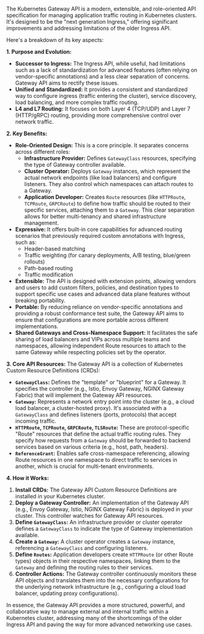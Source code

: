 The Kubernetes Gateway API is a modern, extensible, and role-oriented API specification for managing application traffic routing in Kubernetes clusters. It's designed to be the "next generation Ingress," offering significant improvements and addressing limitations of the older Ingress API.

Here's a breakdown of its key aspects:

**1. Purpose and Evolution:**
* **Successor to Ingress:** The Ingress API, while useful, had limitations such as a lack of standardization for advanced features (often relying on vendor-specific annotations) and a less clear separation of concerns. Gateway API aims to rectify these issues.
* **Unified and Standardized:** It provides a consistent and standardized way to configure ingress (traffic entering the cluster), service discovery, load balancing, and more complex traffic routing.
* **L4 and L7 Routing:** It focuses on both Layer 4 (TCP/UDP) and Layer 7 (HTTP/gRPC) routing, providing more comprehensive control over network traffic.

**2. Key Benefits:**
* **Role-Oriented Design:** This is a core principle. It separates concerns across different roles:
    * **Infrastructure Provider:** Defines `GatewayClass` resources, specifying the type of Gateway controller available.
    * **Cluster Operator:** Deploys `Gateway` instances, which represent the actual network endpoints (like load balancers) and configure listeners. They also control which namespaces can attach routes to a Gateway.
    * **Application Developer:** Creates `Route` resources (like `HTTPRoute`, `TCPRoute`, `GRPCRoute`) to define how traffic should be routed to their specific services, attaching them to a `Gateway`. This clear separation allows for better multi-tenancy and shared infrastructure management.
* **Expressive:** It offers built-in core capabilities for advanced routing scenarios that previously required custom annotations with Ingress, such as:
    * Header-based matching
    * Traffic weighting (for canary deployments, A/B testing, blue/green rollouts)
    * Path-based routing
    * Traffic modification
* **Extensible:** The API is designed with extension points, allowing vendors and users to add custom filters, policies, and destination types to support specific use cases and advanced data plane features without breaking portability.
* **Portable:** By reducing reliance on vendor-specific annotations and providing a robust conformance test suite, the Gateway API aims to ensure that configurations are more portable across different implementations.
* **Shared Gateways and Cross-Namespace Support:** It facilitates the safe sharing of load balancers and VIPs across multiple teams and namespaces, allowing independent Route resources to attach to the same Gateway while respecting policies set by the operator.

**3. Core API Resources:**
The Gateway API is a collection of Kubernetes Custom Resource Definitions (CRDs):
* **`GatewayClass`:** Defines the "template" or "blueprint" for a Gateway. It specifies the controller (e.g., Istio, Envoy Gateway, NGINX Gateway Fabric) that will implement the Gateway API resources.
* **`Gateway`:** Represents a network entry point into the cluster (e.g., a cloud load balancer, a cluster-hosted proxy). It's associated with a `GatewayClass` and defines listeners (ports, protocols) that accept incoming traffic.
* **`HTTPRoute`, `TCPRoute`, `GRPCRoute`, `TLSRoute`:** These are protocol-specific "Route" resources that define the actual traffic routing rules. They specify how requests from a `Gateway` should be forwarded to backend services based on various criteria (e.g., host, path, headers).
* **`ReferenceGrant`:** Enables safe cross-namespace referencing, allowing Route resources in one namespace to direct traffic to services in another, which is crucial for multi-tenant environments.

**4. How it Works:**
1.  **Install CRDs:** The Gateway API Custom Resource Definitions are installed in your Kubernetes cluster.
2.  **Deploy a Gateway Controller:** An implementation of the Gateway API (e.g., Envoy Gateway, Istio, NGINX Gateway Fabric) is deployed in your cluster. This controller watches for Gateway API resources.
3.  **Define `GatewayClass`:** An infrastructure provider or cluster operator defines a `GatewayClass` to indicate the type of Gateway implementation available.
4.  **Create a `Gateway`:** A cluster operator creates a `Gateway` instance, referencing a `GatewayClass` and configuring listeners.
5.  **Define `Routes`:** Application developers create `HTTPRoute` (or other Route types) objects in their respective namespaces, linking them to the `Gateway` and defining the routing rules to their services.
6.  **Controller Actions:** The Gateway controller continuously monitors these API objects and translates them into the necessary configurations for the underlying network infrastructure (e.g., configuring a cloud load balancer, updating proxy configurations).

In essence, the Gateway API provides a more structured, powerful, and collaborative way to manage external and internal traffic within a Kubernetes cluster, addressing many of the shortcomings of the older Ingress API and paving the way for more advanced networking use cases.